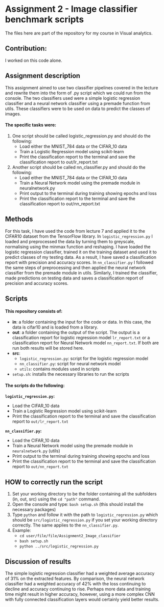 # Assignment 2 - Image classifier benchmark scripts

The files here are part of the repository for my course in Visual analytics.

## Contribution:
I worked on this code alone. 

## Assignment description
This assignment aimed to use two classifier pipelines covered in the lecture and rewrite them into the form of .py script which we could run from the console.
The two classifiers used were a simple logistic regression classifier and a neural network classifier using a premade function from utils. These classifiers were to be used on data to predict the classes of images. 

#### The specific tasks were:
1. One script should be called logistic_regression.py and should do the following:
   - Load either the MNIST_784 data or the CIFAR_10 data
   - Train a Logistic Regression model using scikit-learn
   - Print the classification report to the terminal and save the classification report to out/lr_report.txt
2. Another script should be called nn_classifier.py and should do the following:
   - Load either the MNIST_784 data or the CIFAR_10 data
   - Train a Neural Network model using the premade module in neuralnetwork.py
   - Print output to the terminal during training showing epochs and loss
   - Print the classification report to the terminal and save the classification report to out/nn_report.txt

## Methods
For this task, I have used the code from lecture 7 and applied it to the CIFAR10 dataset from the TensorFlow library. In `logistic_regression.py` I loaded and preprocessed the data by turning them to greyscale, normalising using the minmax function and reshaping. I have loaded the logistic regression classifier, trained it on the training dataset and used it to predict classes of my testing data. As a result, I have saved a classification report with precision and accuracy scores. 
In `nn_classifier.py` I followed the same steps of preprocessing and then applied the neural network classifier from the premade module in utils. Similarly, I trained the classifier, made predictions on testing data and saves a classification report of precision and accuracy scores.

## Scripts

#### This repository consists of:
- **in**: a folder containing the input for the code or data. In this case, the data is cifar10 and is loaded from a library.
- **out**: a folder containing the output of the script. The output is a classification report for logistic regression
           model `lr_report.txt` or a classification report for Neural Network model `nn_report.txt`. If both are run
           both results will be stored here.
- **src**:
  - `logistic_regression.py`: script for the logistic regression model
  - `nn_classifier.py`: script for neural network model
  - `utils`: contains modules used in scripts
- `setup.sh`: installs the necessary libraries to run the scripts

#### The scripts do the following:

**`logistic_regression.py`:**
- Load the CIFAR_10 data
- Train a Logistic Regression model using scikit-learn
- Print the classification report to the terminal and save the classification report to `out/lr_report.txt`

**`nn_classifier.py`:**
- Load the CIFAR_10 data
- Train a Neural Network model using the premade module in `neuralnetwork.py` (utils)
- Print output to the terminal during training showing epochs and loss
- Print the classification report to the terminal and save the classification report to `out/nn_report.txt`


## HOW to correctly run the script ##
1. Set your working directory to be the folder containing all the subfolders (in, out, src) using the `cd "path"` command.
3. Open the console and type: `bash setup.sh` (this should install the necessary packages)
4. Type `python` and follow it with the path to `logistic_regression.py` which should be `src/logistic_regression.py` if you set your working directory correctly. The same applies to the `nn_classifier.py`. 
4. Example: 
   - `cd user/file/file/Assignment2_Image_classifier`
   - `bash setup.sh`
   - `python ../src/logistic_regression.py`

## Discussion of results
The simple logistic regression classifier had a weighted average accuracy of 31% on the extracted features. By comparison, the neural network classifier had a weighted accuracy of 42% with the loss continuing to decline and accuracy continuing to rise. Perhaps more data and training time might result in higher accuracy, however, using a more complex CNN with fully connected classification layers would certainly yield better results.  

